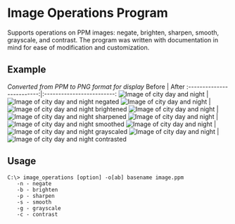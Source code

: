 # Image Operations Program
Supports operations on PPM images: negate, brighten, sharpen, smooth, grayscale,
and contrast. The program was written with documentation in mind for ease of
modification and customization.

## Example
*Converted from PPM to PNG format for display*
Before | After
:-------------------------:|:-------------------------:
![Image of city day and night](Images/day_and_night.png) | ![Image of city day and night negated](Images/day_and_night_negated.png)
![Image of city day and night](Images/day_and_night.png) | ![Image of city day and night brightened](Images/day_and_night_brightened_45.png)
![Image of city day and night](Images/day_and_night.png) | ![Image of city day and night sharpened](Images/day_and_night_sharpened.png)
![Image of city day and night](Images/day_and_night.png) | ![Image of city day and night smoothed](Images/day_and_night_smoothed.png)
![Image of city day and night](Images/day_and_night.png) | ![Image of city day and night grayscaled](Images/day_and_night_grayscaled.png)
![Image of city day and night](Images/day_and_night.png) | ![Image of city day and night contrasted](Images/day_and_night_contrasted.png)

## Usage
```
C:\> image_operations [option] -o[ab] basename image.ppm
   -n - negate
   -b - brighten
   -p - sharpen
   -s - smooth
   -g - grayscale
   -c - contrast
```
